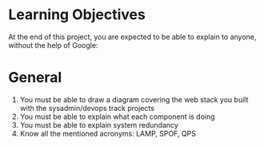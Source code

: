 # Learning Objectives
At the end of this project, you are expected to be able to explain to anyone, without the help of Google:

# General
1. You must be able to draw a diagram covering the web stack you built with the sysadmin/devops track projects
2. You must be able to explain what each component is doing
3. You must be able to explain system redundancy
4. Know all the mentioned acronyms: LAMP, SPOF, QPS
